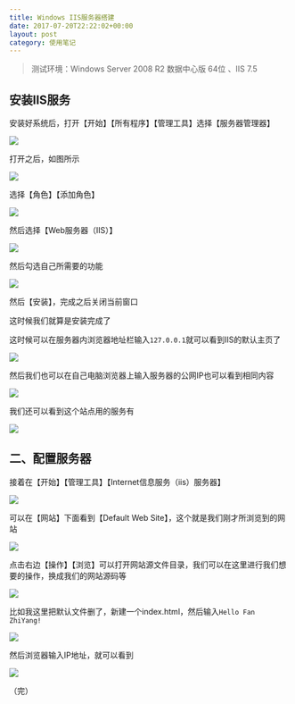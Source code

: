 ```yaml
---
title: Windows IIS服务器搭建
date: 2017-07-20T22:22:02+00:00
layout: post
category: 使用笔记
---
```


> 测试环境：Windows Server 2008 R2 数据中心版 64位 、IIS 7.5

## 安装IIS服务

安装好系统后，打开【开始】【所有程序】【管理工具】选择【服务器管理器】

![](/pics/2017/07/fzy_screenshot20170720124248.png)

打开之后，如图所示

![](/pics/2017/07/fzy_screenshot20170720124324.png)

选择【角色】【添加角色】

![](/pics/2017/07/fzy_screenshot20170720124358.png)

然后选择【Web服务器（IIS）】

![](/pics/2017/07/fzy_screenshot20170720124518.png)

然后勾选自己所需要的功能

![](/pics/2017/07/fzy_screenshot20170720124656.png)

然后【安装】，完成之后关闭当前窗口

这时候我们就算是安装完成了

这时候可以在服务器内浏览器地址栏输入`127.0.0.1`就可以看到IIS的默认主页了

![](/pics/2017/07/fzy_screenshot20170720130452.png)

然后我们也可以在自己电脑浏览器上输入服务器的公网IP也可以看到相同内容

![](/pics/2017/07/fzy_screenshot20170720130634.png)

我们还可以看到这个站点用的服务有

![](/pics/2017/07/fzy_screenshot20170720132447.png)

## 二、配置服务器

接着在【开始】【管理工具】【Internet信息服务（iis）服务器】

![](/pics/2017/07/fzy_screenshot20170720125015.png)

可以在【网站】下面看到【Default Web Site】，这个就是我们刚才所浏览到的网站

![](/pics/2017/07/fzy_screenshot20170720131007.png)

点击右边【操作】【浏览】可以打开网站源文件目录，我们可以在这里进行我们想要的操作，换成我们的网站源码等


![](/pics/2017/07/fzy_screenshot20170720131141.png)

比如我这里把默认文件删了，新建一个index.html，然后输入`Hello Fan ZhiYang!`

![](/pics/2017/07/fzy_screenshot20170720131628.png)

然后浏览器输入IP地址，就可以看到


![](/pics/2017/07/fzy_screenshot20170720131813.png)


（完）

